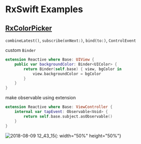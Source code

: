 # RxSwift Examples

## [RxColorPicker](https://github.com/LeeGwangYong/RxSwift-Study/tree/master/RxColorPicker)

`combineLatest()`, `subscribe(onNext:)`, `bind(to:)`, `ControlEvent`

custom `Binder`

```swift
extension Reactive where Base: UIView {
    public var backgroundColor: Binder<UIColor> {
        return Binder(self.base) { view, bgColor in
            view.backgroundColor = bgColor
        }
    }
}

```

make observable using extension

```swift
extension Reactive where Base: ViewController {
    internal var tapEvent: Observable<Void> {
        return self.base.subject.asObservable()
    }
}
```

![2018-08-09 12_43_15](https://ws2.sinaimg.cn/large/0069RVTdgy1fu3b5vatopg30ok1784qp.gif){: width="50%" height="50%"}